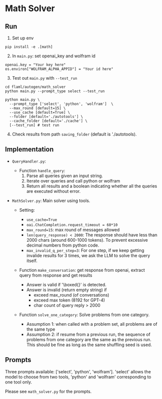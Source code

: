 # Math Solver

## Run

1. Set up env

```
pip install -e .[math]
```

2. In `main.py`: set openai_key and wolfram id

```
openai.key = "Your key here"
os.environ["WOLFRAM_ALPHA_APPID"] = "Your id here"
```

3. Test out `main.py` with `--test_run`

```
cd flaml/autogen/math_solver
python main.py --prompt_type select --test_run
```

```
python main.py \
  --prompt_type ['select', 'python', 'wolfram']  \
  --max_round [default=15] \
  --use_cache [default=True] \
  --folder [default='./autotools'] \
  --cache_folder [default='./cache'] \
  [--test_run] # test run
```

4. Check results from path `saving_folder` (default is './autotools).

## Implementation

- `QueryHandler.py`:

  - Function `handle_query`:
    1. Parse all queries given an input string.
    2. Iterate over queries and call python or wolfram
    3. Return all results and a boolean indicating whether all the queries are executed without error.
- `MathSolver.py`: Main solver using tools.

  - Setting:

    - `use_cache=True`
    - `oai.ChatCompletion.request_timeout = 60*10`
    - `max_round=15`: max round of messages allowed
    - `len(query_response) < 2000`: The response should have less than 2000 chars (around 600-1000 tokens). To prevent excessive decimal numbers from python code.
    - `max_invalid_q_per_step=3`: For one step, if we keep getting invalide results for 3 times, we ask the LLM to solve the query itself.
  - Function `make_conversation`: get response from openai, extract query from response and get results

    - Answer is valid if '\boxed{}' is detected.
    - Answer is invalid (return empty string) if
      - exceed max_round  (of conversations)
      - exceed max token (8192 for GPT-4)
      - char count of query reply > 2000
  - Function `solve_one_category`: Solve problems from one category.

    - Assumption 1: when called with a problem set, all problems are of the same type
    - Assumption 2: if resume from a previous run, the sequence of problems from one category are the same as the previous run. This should be fine as long as the same shuffling seed is used.

## Prompts

Three prompts available: ['select', 'python', 'wolfram'].
'select' allows the model to choose from two tools, 'python' and 'wolfram' corresponding to one tool only.

Please see `math_solver.py` for the prompts.
